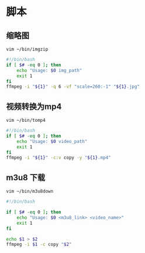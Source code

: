 # 脚本

## 缩略图

`vim ~/bin/imgzip`

```bash
#!/bin/bash
if [ $# -eq 0 ]; then
    echo "Usage: $0 img_path"
    exit 1
fi
ffmpeg -i "${1}" -q 6 -vf "scale=260:-1" "${1}.jpg"
```

## 视频转换为mp4

`vim ~/bin/tomp4`

```bash
#!/bin/bash
if [ $# -eq 0 ]; then
    echo "Usage: $0 video_path"
    exit 1
fi
ffmpeg -i "${1}" -c:v copy -y "${1}.mp4"
```

## m3u8 下载

`vim ~/bin/m3u8down`

```bash
#!/bin/bash

if [ $# -eq 0 ]; then
    echo "Usage: $0 <m3u8_link> <video_name>"
    exit 1
fi

echo $1 > $2
ffmpeg -i $1 -c copy "$2"
```